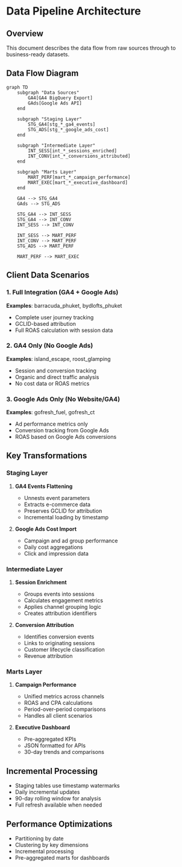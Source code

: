 # Data Pipeline Architecture

## Overview
This document describes the data flow from raw sources through to business-ready datasets.

## Data Flow Diagram

```mermaid
graph TD
    subgraph "Data Sources"
        GA4[GA4 BigQuery Export]
        GAds[Google Ads API]
    end
    
    subgraph "Staging Layer"
        STG_GA4[stg_*_ga4_events]
        STG_ADS[stg_*_google_ads_cost]
    end
    
    subgraph "Intermediate Layer"
        INT_SESS[int_*_sessions_enriched]
        INT_CONV[int_*_conversions_attributed]
    end
    
    subgraph "Marts Layer"
        MART_PERF[mart_*_campaign_performance]
        MART_EXEC[mart_*_executive_dashboard]
    end
    
    GA4 --> STG_GA4
    GAds --> STG_ADS
    
    STG_GA4 --> INT_SESS
    STG_GA4 --> INT_CONV
    INT_SESS --> INT_CONV
    
    INT_SESS --> MART_PERF
    INT_CONV --> MART_PERF
    STG_ADS --> MART_PERF
    
    MART_PERF --> MART_EXEC
```

## Client Data Scenarios

### 1. Full Integration (GA4 + Google Ads)
**Examples**: barracuda_phuket, bydlofts_phuket
- Complete user journey tracking
- GCLID-based attribution
- Full ROAS calculation with session data

### 2. GA4 Only (No Google Ads)
**Examples**: island_escape, roost_glamping
- Session and conversion tracking
- Organic and direct traffic analysis
- No cost data or ROAS metrics

### 3. Google Ads Only (No Website/GA4)
**Examples**: gofresh_fuel, gofresh_ct
- Ad performance metrics only
- Conversion tracking from Google Ads
- ROAS based on Google Ads conversions

## Key Transformations

### Staging Layer
1. **GA4 Events Flattening**
   - Unnests event parameters
   - Extracts e-commerce data
   - Preserves GCLID for attribution
   - Incremental loading by timestamp

2. **Google Ads Cost Import**
   - Campaign and ad group performance
   - Daily cost aggregations
   - Click and impression data

### Intermediate Layer
1. **Session Enrichment**
   - Groups events into sessions
   - Calculates engagement metrics
   - Applies channel grouping logic
   - Creates attribution identifiers

2. **Conversion Attribution**
   - Identifies conversion events
   - Links to originating sessions
   - Customer lifecycle classification
   - Revenue attribution

### Marts Layer
1. **Campaign Performance**
   - Unified metrics across channels
   - ROAS and CPA calculations
   - Period-over-period comparisons
   - Handles all client scenarios

2. **Executive Dashboard**
   - Pre-aggregated KPIs
   - JSON formatted for APIs
   - 30-day trends and comparisons

## Incremental Processing
- Staging tables use timestamp watermarks
- Daily incremental updates
- 90-day rolling window for analysis
- Full refresh available when needed

## Performance Optimizations
- Partitioning by date
- Clustering by key dimensions
- Incremental processing
- Pre-aggregated marts for dashboards